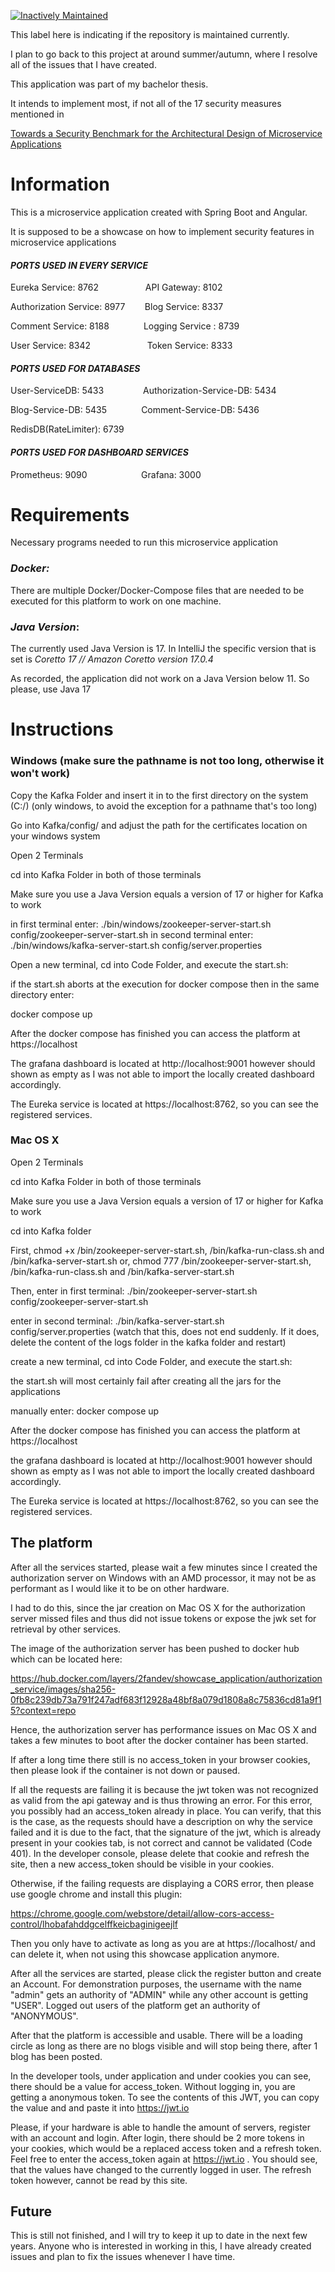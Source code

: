 [![Inactively Maintained](https://img.shields.io/badge/Maintenance%20Level-Inactively%20Maintained-yellowgreen.svg)](https://gist.github.com/cheerfulstoic/d107229326a01ff0f333a1d3476e068d)

This label here is indicating if the repository is maintained currently. 

I plan to go back to this project at around summer/autumn, where I resolve all of the issues that I have created.

This application was part of my bachelor thesis. 

It intends to implement most, if not all of the 17 security measures mentioned in 

[Towards a Security Benchmark for the Architectural Design of Microservice Applications](https://dl.acm.org/doi/abs/10.1145/3538969.3543807)



# Information
This is a microservice application created with Spring Boot and Angular.

It is supposed to be a showcase on how to implement security features in microservice applications

#### ***PORTS USED IN EVERY SERVICE***

Eureka Service: 8762 &nbsp;&nbsp;&nbsp;&nbsp;&nbsp;&nbsp;&nbsp;&nbsp;&nbsp;&nbsp;&nbsp;&nbsp;&nbsp;&nbsp;&nbsp;&nbsp;&nbsp;  API Gateway: 8102

Authorization Service: 8977 &nbsp;&nbsp;&nbsp;&nbsp;&nbsp;&nbsp; Blog Service: 8337

Comment Service: 8188 &nbsp;&nbsp;&nbsp;&nbsp;&nbsp;&nbsp;&nbsp;&nbsp;&nbsp;&nbsp;&nbsp;&nbsp;  Logging Service : 8739

User Service: 8342 &nbsp;&nbsp;&nbsp;&nbsp;&nbsp;&nbsp;&nbsp; &nbsp;&nbsp;&nbsp;&nbsp;&nbsp;&nbsp;&nbsp; &nbsp;&nbsp;&nbsp;&nbsp;&nbsp;&nbsp;Token Service: 8333

#### ***PORTS USED FOR DATABASES***
User-ServiceDB: 5433 &nbsp;&nbsp;&nbsp;&nbsp;&nbsp;&nbsp;&nbsp;&nbsp;&nbsp;&nbsp;&nbsp;&nbsp;&nbsp;&nbsp;  Authorization-Service-DB: 5434

Blog-Service-DB: 5435 &nbsp;&nbsp;&nbsp;&nbsp;&nbsp;&nbsp;&nbsp; &nbsp;&nbsp;&nbsp;&nbsp;&nbsp;Comment-Service-DB: 5436

RedisDB(RateLimiter): 6739

#### ***PORTS USED FOR DASHBOARD SERVICES***

Prometheus: 9090 &nbsp;&nbsp;&nbsp;&nbsp;&nbsp;&nbsp;&nbsp; &nbsp;&nbsp;&nbsp;&nbsp;&nbsp;&nbsp;&nbsp;&nbsp;&nbsp;&nbsp;&nbsp;&nbsp; Grafana: 3000

# **Requirements** 

Necessary programs needed to run this microservice application

### *Docker:*

There are multiple Docker/Docker-Compose files that are needed to be executed for this platform to work on one machine. 

### *Java Version*:

The currently used Java Version is 17. 
In IntelliJ the specific version that is set is 
*Coretto 17 // Amazon Coretto version 17.0.4*

As recorded, the application did not work on a Java Version below 11. 
So please, use Java 17

# **Instructions**

### **Windows** (make sure the pathname is not too long, otherwise it won't work)


Copy the Kafka Folder and insert it in to the first directory on the system (C:/) (only windows, to avoid the exception for a pathname that's too long)

Go into Kafka/config/ and adjust the path for the certificates
location on your windows system

Open 2 Terminals

cd into Kafka Folder in both of those terminals

Make sure you use a Java Version equals a version of 17 or higher for Kafka to work

in first terminal enter: 
./bin/windows/zookeeper-server-start.sh config/zookeeper-server-start.sh
in second terminal enter:
./bin/windows/kafka-server-start.sh config/server.properties

Open a new terminal, cd into Code Folder, and execute the start.sh:

if the start.sh aborts at the execution for docker compose 
then in the same directory enter: 

docker compose up

After the docker compose has finished
you can access the platform at https://localhost

The grafana dashboard is located at http://localhost:9001
however should shown as empty as I was not able to import the locally created dashboard accordingly.

The Eureka service is located at https://localhost:8762, so you can see the registered services.

### **Mac OS X**

Open 2 Terminals

cd into Kafka Folder in both of those terminals

Make sure you use a Java Version equals a version of 17 or higher for Kafka to work

cd into Kafka folder

First, chmod +x /bin/zookeeper-server-start.sh, /bin/kafka-run-class.sh and /bin/kafka-server-start.sh
or, chmod 777 /bin/zookeeper-server-start.sh, /bin/kafka-run-class.sh and /bin/kafka-server-start.sh

Then, enter in first terminal: 
./bin/zookeeper-server-start.sh config/zookeeper-server-start.sh

enter in second terminal:
./bin/kafka-server-start.sh config/server.properties (watch that this, does not end suddenly. If it does, delete the content of the logs folder in the kafka folder and restart)

create a new terminal, cd into Code Folder, and execute the start.sh:

the start.sh will most certainly fail after creating all the jars for the applications

manually enter: docker compose up

After the docker compose has finished
you can access the platform at https://localhost

the grafana dashboard is located at http://localhost:9001
however should shown as empty as I was not able to import the locally created dashboard accordingly.

The Eureka service is located at https://localhost:8762, so you can see the registered services.


## The platform
After all the services started, please wait a few minutes
since I created the authorization server on Windows with an AMD processor,
it may not be as performant as I would like it to be on other hardware. 

I had to do this, since the jar creation on Mac OS X for the authorization server
missed files and thus did not issue tokens or expose the jwk set for retrieval 
by other services. 

The image of the authorization server has been pushed to docker hub
which can be located here: 

https://hub.docker.com/layers/2fandev/showcase_application/authorization_service/images/sha256-0fb8c239db73a791f247adf683f12928a48bf8a079d1808a8c75836cd81a9f15?context=repo

Hence, the authorization server has performance issues on Mac OS X 
and takes a few minutes to boot after the docker container has been started.

If after a long time there still is no access_token in your browser cookies,
then please look if the container is not down or paused.

If all the requests are failing it is because the jwt token was not recognized
as valid from the api gateway and is thus throwing an error. For this error, you 
possibly had an access_token already in place. You can verify, that this is
the case, as the requests should have a description on why the service failed
and it is due to the fact, that the signature of the jwt, which is already
present in your cookies tab, is not correct and cannot be validated (Code 401).
In the developer console, please
delete that cookie and refresh the site, then a new access_token should be visible
in your cookies.

Otherwise, if the failing requests 
are displaying a CORS error, then please use google chrome and 
install this plugin: 

https://chrome.google.com/webstore/detail/allow-cors-access-control/lhobafahddgcelffkeicbaginigeejlf

Then you only have to activate as long as you are at https://localhost/ and can delete it, when 
not using this showcase application anymore. 

After all the services are started, please click the register button 
and create an Account. For demonstration purposes, the username with the name "admin" 
gets an authority of "ADMIN" while any other account is getting "USER". Logged out users 
of the platform get an authority of "ANONYMOUS". 

After that the platform is accessible and usable.
There will be a loading circle as long as there are no blogs 
visible and will stop being there, after 1 blog has been posted.

In the developer tools, under application and under cookies you can see, there should be 
a value for access_token. Without logging in, you are getting a anonymous token. 
To see the contents of this JWT, you can copy the value and and paste it into https://jwt.io

Please, if your hardware is able to handle the amount of servers, 
register with an account and login. After login, there should be 2 more tokens in your cookies,
which would be a replaced access token and a refresh token. Feel free to enter the access_token again at https://jwt.io . You should see, that the values have changed to the currently logged in user. The refresh token however, cannot be read by this site. 

## Future

This is still not finished, and I will try to keep it up to date in the next few years. 
Anyone who is interested in working in this, I have already created issues and plan to 
fix the issues whenever I have time.
